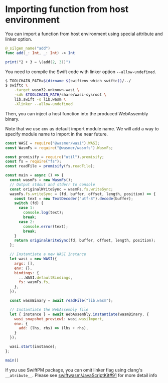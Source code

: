# Importing function from host environment

You can import a function from host environment using special attribute and linker option.

```swift
@_silgen_name("add")
func add(_: Int, _: Int) -> Int

print("2 + 3 = \(add(2, 3))")
```

You need to compile the Swift code with linker option `--allow-undefined`.


```bash
$ TOOLCHAIN_PATH=$(dirname $(swiftenv which swiftc))/../
$ swiftc \
    -target wasm32-unknown-wasi \
    -sdk $TOOLCHAIN_PATH/share/wasi-sysroot \
    lib.swift -o lib.wasm \
    -Xlinker --allow-undefined
```

Then, you can inject a host function into the produced WebAssembly binary.

Note that we use `env` as default import module name. We will add a way to specify module name to import in the near future.

```javascript
const WASI = require("@wasmer/wasi").WASI;
const WasmFs = require("@wasmer/wasmfs").WasmFs;

const promisify = require("util").promisify;
const fs = require("fs");
const readFile = promisify(fs.readFile);

const main = async () => {
  const wasmFs = new WasmFs();
  // Output stdout and stderr to console
  const originalWriteSync = wasmFs.fs.writeSync;
  wasmFs.fs.writeSync = (fd, buffer, offset, length, position) => {
    const text = new TextDecoder("utf-8").decode(buffer);
    switch (fd) {
      case 1:
        console.log(text);
        break;
      case 2:
        console.error(text);
        break;
    }
    return originalWriteSync(fd, buffer, offset, length, position);
  };

  // Instantiate a new WASI Instance
  let wasi = new WASI({
    args: [],
    env: {},
    bindings: {
      ...WASI.defaultBindings,
      fs: wasmFs.fs,
    },
  });

  const wasmBinary = await readFile("lib.wasm");

  // Instantiate the WebAssembly file
  let { instance } = await WebAssembly.instantiate(wasmBinary, {
    wasi_snapshot_preview1: wasi.wasiImport,
    env: {
      add: (lhs, rhs) => (lhs + rhs),
    }
  });

  wasi.start(instance);
};

main()
```

If you use SwiftPM package, you can omit linker flag using clang's `__atribute__`. Please see [swiftwasm/JavaScriptKit#91](https://github.com/swiftwasm/JavaScriptKit/pull/91/files) for more detail info